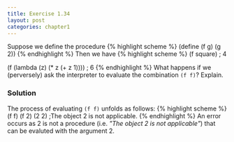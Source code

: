 ```yaml
---
title: Exercise 1.34
layout: post
categories: chapter1
---
```


Suppose we define the procedure
{% highlight scheme %}
(define (f g)
    (g 2))
{% endhighlight %}
Then we have
{% highlight scheme %}
(f square)
; 4
 
(f (lambda (z) (* z (+ z 1))))
; 6
{% endhighlight %}
What happens if we (perversely) ask the interpreter to evaluate the
combination `(f f)`? Explain.

### Solution
The process of evaluating `(f f)` unfolds as follows:
{% highlight scheme %}
(f f)
(f 2)
(2 2)
;The object 2 is not applicable.
{% endhighlight %}
An error occurs as 2 is not a procedure (i.e. _"The object 2 is not
applicable"_) that can be evaluted with the argument 2.
